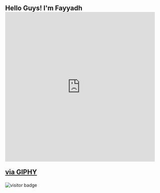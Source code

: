 ## Hello Guys! I'm Fayyadh <iframe src="https://giphy.com/embed/jpbnoe3UIa8TU8LM13" width="480" height="480" frameBorder="0" class="giphy-embed" allowFullScreen></iframe><p><a href="https://giphy.com/gifs/emote-catjam-jpbnoe3UIa8TU8LM13">via GIPHY</a></p>

![visitor badge](https://visitor-badge.glitch.me/badge?page_id=fydhfzh.fydhfzh&left_text=MyVisitor)
